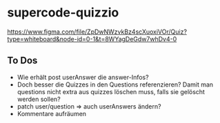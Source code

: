 # supercode-quizzio

https://www.figma.com/file/ZpDwNWzvkBz4scXuoxiVOr/Quiz?type=whiteboard&node-id=0-1&t=8WYagDeGdw7whDv4-0

## To Dos

- Wie erhält post userAnswer die answer-Infos?
- Doch besser die Quizzes in den Questions referenzieren? Damit man questions nicht extra aus quizzes löschen muss, falls sie gelöscht werden sollen?
- patch user/question => auch userAnswers ändern?
- Kommentare aufräumen
